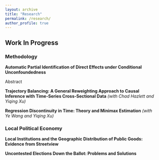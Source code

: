 ```yaml
---
layout: archive
title: "Research"
permalink: /research/
author_profile: true
---
```


## Work In Progress

### Methodology

**Automatic Partial Identification of Direct Effects under Conditional Unconfoundedness**

<details style="margin-top: 5px;">
  <summary style="cursor: pointer; display: inline-block;">Abstract</summary>
  <p style="margin-top: 10px; font-style: italic;">This paper develops a practical and performant algorithm for estimating sharp bounds on principal strata direct effects. I extend work on attrition problems to provide a nonparametric estimator under conditional unconfoundedness and monotonicity, more tenable assumptions than needed in popular methods for direct effect estimation. The estimator learns nuisance parameters via random forests and then learns the debiasing correction terms directly via a neural network. This approach blends the advantages of kernel-based quantile regression methods while improving finite-sample performance relative to plug-in estimation of the correction terms. I demonstrate the performance of the algorithm in simulations and apply the bounds to revisit canonical mediation problems in political science.</p>
</details>

**Trajectory Balancing: A General Reweighting Approach to Causal Inference with Time-Series Cross-Sectional Data** _(with Chad Hazlett and Yiqing Xu)_

**Regression Discontinuity in Time: Theory and Minimax Estimation** _(with  Ye Wang and Yiqing Xu)_

<!--- 
 * Minimax Adjustments for Spatial Confounding _(with Apoorva Lal)_
-->
### Local Political Economy

**Local Institutions and the Geographic Distribution of Public Goods: Evidence from Streetview**

**Uncontested Elections Down the Ballot: Problems and Solutions**


<!--- 
* Natural Amenities and Political Incentives: Evidence from Climate Change _(with Janet Malzahn)_
* Does Politics Need Tiebout? Local Distributive Politics and Residential Sorting
* The Chief and the Sheriff: Election vs. Appointment in Municipal Policing _(with Shun Yamaya)_
-->